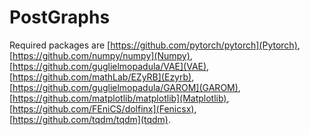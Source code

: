 # PostGraphs
Required packages are [https://github.com/pytorch/pytorch](Pytorch), [https://github.com/numpy/numpy](Numpy), [https://github.com/guglielmopadula/VAE](VAE), [https://github.com/mathLab/EZyRB](Ezyrb), [https://github.com/guglielmopadula/GAROM](GAROM), [https://github.com/matplotlib/matplotlib](Matplotlib), [https://github.com/FEniCS/dolfinx](Fenicsx), [https://github.com/tqdm/tqdm](tqdm).
